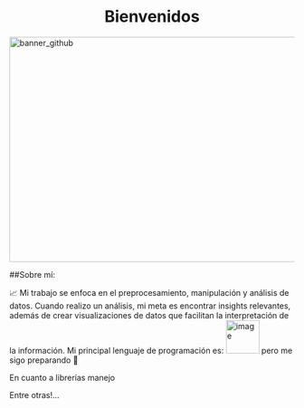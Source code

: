 <div align="center">
<h1 align="center"> Bienvenidos</div>
<img width="1584" height="398" alt="banner_github" src="https://github.com/user-attachments/assets/118ce88f-9c03-4e8b-9b67-0fb2efe0bc5f" />

##Sobre mí:

📈 Mi trabajo se enfoca en el preprocesamiento, manipulación y análisis de datos. Cuando realizo un análisis, mi meta es encontrar insights relevantes, además de crear visualizaciones de datos que facilitan la interpretación de la información.
Mi principal lenguaje de programación es: <img width="59" height="59" alt="image" src="https://github.com/user-attachments/assets/7211ff90-a2f6-4d67-9761-16b3a80460e7" />
 pero me sigo preparando 💪

En cuanto a librerías manejo 

Entre otras!...
